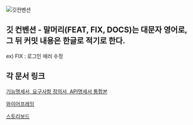 ![깃컨벤션](https://s3.us-west-2.amazonaws.com/secure.notion-static.com/7d3059d1-038d-4f93-8883-dbbf34e1e8f4/Untitled.png?X-Amz-Algorithm=AWS4-HMAC-SHA256&X-Amz-Content-Sha256=UNSIGNED-PAYLOAD&X-Amz-Credential=AKIAT73L2G45EIPT3X45%2F20220722%2Fus-west-2%2Fs3%2Faws4_request&X-Amz-Date=20220722T050516Z&X-Amz-Expires=86400&X-Amz-Signature=8ffe82c1c697e412210e25c05dc8ccf642104f5095810d744eb9a5e1839b5497&X-Amz-SignedHeaders=host&response-content-disposition=filename%20%3D%22Untitled.png%22&x-id=GetObject)

## 깃 컨벤션 - 말머리(FEAT, FIX, DOCS)는 대문자 영어로, 그 뒤 커밋 내용은 한글로 적기로 한다.
ex) FIX : 로그인 에러 수정

## 각 문서 링크 
[기능명세서, 요구사항 정의서, API명세서 통합본](https://docs.google.com/spreadsheets/d/1Snsq4_rEgos0y4JuI4C1bfJfTSqp9-xIvPWQTEl6qoY/edit#gid=111537547)

[와이어프레임](https://ovenapp.io/view/M10rj2Ij6jc580rV5fPBZKw8izPXFVDp/INGlZ)

[스토리보드](https://www.figma.com/file/UMAq04A8MwNMbEdVgHQgA2/%EB%94%94%EC%9E%90%EC%9D%B81?node-id=0%3A1)
